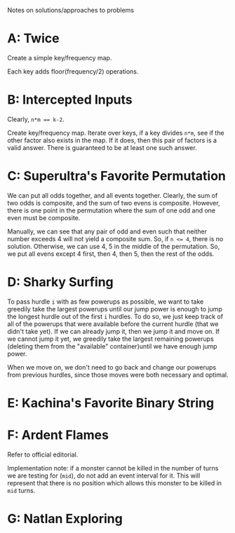 Notes on solutions/approaches to problems

# A: Twice
Create a simple key/frequency map.

Each key adds floor(frequency/2) operations.

# B: Intercepted Inputs

Clearly, `n*m == k-2`.

Create key/frequency map. Iterate over keys, if a key divides `n*m`, see if the other factor also exists in the map. If it does, then this pair of factors is a valid answer. There is guaranteed to be at least one such answer.

# C: Superultra's Favorite Permutation

We can put all odds together, and all events together. Clearly, the sum of two odds is composite, and the sum of two evens is composite. However, there is one point in the permutation where the sum of one odd and one even must be composite.

Manually, we can see that any pair of odd and even such that neither number exceeds 4 will not yield a composite sum. So, if `n <= 4`, there is no solution. Otherwise, we can use 4, 5 in the middle of the permutation. So, we put all evens except 4 first, then 4, then 5, then the rest of the odds.

# D: Sharky Surfing

To pass hurdle `i` with as few powerups as possible, we want to take greedily take the largest powerups until our jump power is enough to jump the longest hurdle out of the first `i` hurdles. To do so, we just keep track of all of the powerups that were available before the current hurdle (that we didn't take yet). If we can already jump it, then we jump it and move on. If we cannot jump it yet, we greedily take the largest remaining powerups (deleting them from the "available" container)until we have enough jump power.

When we move on, we don't need to go back and change our powerups from previous hurdles, since those moves were both necessary and optimal.

# E: Kachina's Favorite Binary String

# F: Ardent Flames

Refer to official editorial.

Implementation note: if a monster cannot be killed in the number of turns we are testing for (`mid`), do not add an event interval for it. This will represent that there is no position which allows this monster to be killed in `mid` turns.

# G: Natlan Exploring